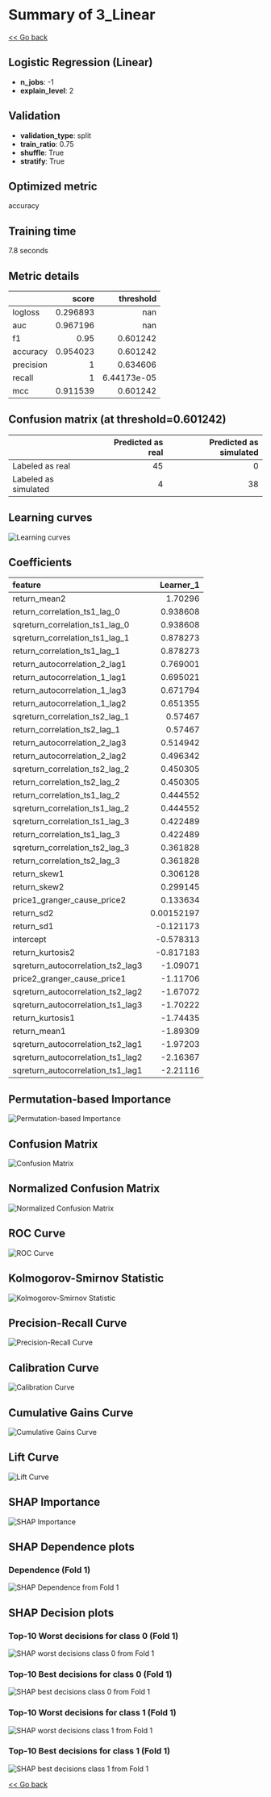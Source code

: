 # Summary of 3_Linear

[<< Go back](../README.md)


## Logistic Regression (Linear)
- **n_jobs**: -1
- **explain_level**: 2

## Validation
 - **validation_type**: split
 - **train_ratio**: 0.75
 - **shuffle**: True
 - **stratify**: True

## Optimized metric
accuracy

## Training time

7.8 seconds

## Metric details
|           |    score |     threshold |
|:----------|---------:|--------------:|
| logloss   | 0.296893 | nan           |
| auc       | 0.967196 | nan           |
| f1        | 0.95     |   0.601242    |
| accuracy  | 0.954023 |   0.601242    |
| precision | 1        |   0.634606    |
| recall    | 1        |   6.44173e-05 |
| mcc       | 0.911539 |   0.601242    |


## Confusion matrix (at threshold=0.601242)
|                      |   Predicted as real |   Predicted as simulated |
|:---------------------|--------------------:|-------------------------:|
| Labeled as real      |                  45 |                        0 |
| Labeled as simulated |                   4 |                       38 |

## Learning curves
![Learning curves](learning_curves.png)

## Coefficients
| feature                           |   Learner_1 |
|:----------------------------------|------------:|
| return_mean2                      |  1.70296    |
| return_correlation_ts1_lag_0      |  0.938608   |
| sqreturn_correlation_ts1_lag_0    |  0.938608   |
| sqreturn_correlation_ts1_lag_1    |  0.878273   |
| return_correlation_ts1_lag_1      |  0.878273   |
| return_autocorrelation_2_lag1     |  0.769001   |
| return_autocorrelation_1_lag1     |  0.695021   |
| return_autocorrelation_1_lag3     |  0.671794   |
| return_autocorrelation_1_lag2     |  0.651355   |
| sqreturn_correlation_ts2_lag_1    |  0.57467    |
| return_correlation_ts2_lag_1      |  0.57467    |
| return_autocorrelation_2_lag3     |  0.514942   |
| return_autocorrelation_2_lag2     |  0.496342   |
| sqreturn_correlation_ts2_lag_2    |  0.450305   |
| return_correlation_ts2_lag_2      |  0.450305   |
| return_correlation_ts1_lag_2      |  0.444552   |
| sqreturn_correlation_ts1_lag_2    |  0.444552   |
| sqreturn_correlation_ts1_lag_3    |  0.422489   |
| return_correlation_ts1_lag_3      |  0.422489   |
| sqreturn_correlation_ts2_lag_3    |  0.361828   |
| return_correlation_ts2_lag_3      |  0.361828   |
| return_skew1                      |  0.306128   |
| return_skew2                      |  0.299145   |
| price1_granger_cause_price2       |  0.133634   |
| return_sd2                        |  0.00152197 |
| return_sd1                        | -0.121173   |
| intercept                         | -0.578313   |
| return_kurtosis2                  | -0.817183   |
| sqreturn_autocorrelation_ts2_lag3 | -1.09071    |
| price2_granger_cause_price1       | -1.11706    |
| sqreturn_autocorrelation_ts2_lag2 | -1.67072    |
| sqreturn_autocorrelation_ts1_lag3 | -1.70222    |
| return_kurtosis1                  | -1.74435    |
| return_mean1                      | -1.89309    |
| sqreturn_autocorrelation_ts2_lag1 | -1.97203    |
| sqreturn_autocorrelation_ts1_lag2 | -2.16367    |
| sqreturn_autocorrelation_ts1_lag1 | -2.21116    |


## Permutation-based Importance
![Permutation-based Importance](permutation_importance.png)
## Confusion Matrix

![Confusion Matrix](confusion_matrix.png)


## Normalized Confusion Matrix

![Normalized Confusion Matrix](confusion_matrix_normalized.png)


## ROC Curve

![ROC Curve](roc_curve.png)


## Kolmogorov-Smirnov Statistic

![Kolmogorov-Smirnov Statistic](ks_statistic.png)


## Precision-Recall Curve

![Precision-Recall Curve](precision_recall_curve.png)


## Calibration Curve

![Calibration Curve](calibration_curve_curve.png)


## Cumulative Gains Curve

![Cumulative Gains Curve](cumulative_gains_curve.png)


## Lift Curve

![Lift Curve](lift_curve.png)



## SHAP Importance
![SHAP Importance](shap_importance.png)

## SHAP Dependence plots

### Dependence (Fold 1)
![SHAP Dependence from Fold 1](learner_fold_0_shap_dependence.png)

## SHAP Decision plots

### Top-10 Worst decisions for class 0 (Fold 1)
![SHAP worst decisions class 0 from Fold 1](learner_fold_0_shap_class_0_worst_decisions.png)
### Top-10 Best decisions for class 0 (Fold 1)
![SHAP best decisions class 0 from Fold 1](learner_fold_0_shap_class_0_best_decisions.png)
### Top-10 Worst decisions for class 1 (Fold 1)
![SHAP worst decisions class 1 from Fold 1](learner_fold_0_shap_class_1_worst_decisions.png)
### Top-10 Best decisions for class 1 (Fold 1)
![SHAP best decisions class 1 from Fold 1](learner_fold_0_shap_class_1_best_decisions.png)

[<< Go back](../README.md)
